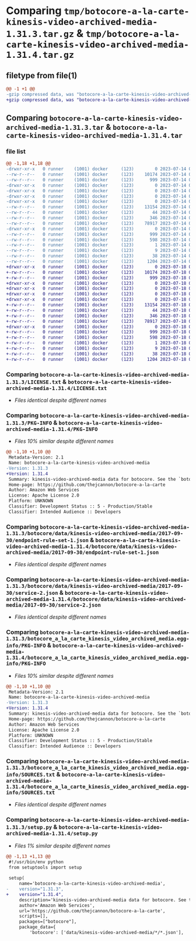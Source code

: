 # Comparing `tmp/botocore-a-la-carte-kinesis-video-archived-media-1.31.3.tar.gz` & `tmp/botocore-a-la-carte-kinesis-video-archived-media-1.31.4.tar.gz`

## filetype from file(1)

```diff
@@ -1 +1 @@
-gzip compressed data, was "botocore-a-la-carte-kinesis-video-archived-media-1.31.3.tar", last modified: Fri Jul 14 01:46:19 2023, max compression
+gzip compressed data, was "botocore-a-la-carte-kinesis-video-archived-media-1.31.4.tar", last modified: Tue Jul 18 01:55:18 2023, max compression
```

## Comparing `botocore-a-la-carte-kinesis-video-archived-media-1.31.3.tar` & `botocore-a-la-carte-kinesis-video-archived-media-1.31.4.tar`

### file list

```diff
@@ -1,18 +1,18 @@
-drwxr-xr-x   0 runner    (1001) docker     (123)        0 2023-07-14 01:46:19.358755 botocore-a-la-carte-kinesis-video-archived-media-1.31.3/
--rw-r--r--   0 runner    (1001) docker     (123)    10174 2023-07-14 01:46:19.000000 botocore-a-la-carte-kinesis-video-archived-media-1.31.3/LICENSE.txt
--rw-r--r--   0 runner    (1001) docker     (123)      999 2023-07-14 01:46:19.358755 botocore-a-la-carte-kinesis-video-archived-media-1.31.3/PKG-INFO
-drwxr-xr-x   0 runner    (1001) docker     (123)        0 2023-07-14 01:46:19.354755 botocore-a-la-carte-kinesis-video-archived-media-1.31.3/botocore/
-drwxr-xr-x   0 runner    (1001) docker     (123)        0 2023-07-14 01:46:19.354755 botocore-a-la-carte-kinesis-video-archived-media-1.31.3/botocore/data/
-drwxr-xr-x   0 runner    (1001) docker     (123)        0 2023-07-14 01:46:19.354755 botocore-a-la-carte-kinesis-video-archived-media-1.31.3/botocore/data/kinesis-video-archived-media/
-drwxr-xr-x   0 runner    (1001) docker     (123)        0 2023-07-14 01:46:19.354755 botocore-a-la-carte-kinesis-video-archived-media-1.31.3/botocore/data/kinesis-video-archived-media/2017-09-30/
--rw-r--r--   0 runner    (1001) docker     (123)    13154 2023-07-14 01:45:45.000000 botocore-a-la-carte-kinesis-video-archived-media-1.31.3/botocore/data/kinesis-video-archived-media/2017-09-30/endpoint-rule-set-1.json
--rw-r--r--   0 runner    (1001) docker     (123)       44 2023-07-14 01:45:45.000000 botocore-a-la-carte-kinesis-video-archived-media-1.31.3/botocore/data/kinesis-video-archived-media/2017-09-30/examples-1.json
--rw-r--r--   0 runner    (1001) docker     (123)      346 2023-07-14 01:45:45.000000 botocore-a-la-carte-kinesis-video-archived-media-1.31.3/botocore/data/kinesis-video-archived-media/2017-09-30/paginators-1.json
--rw-r--r--   0 runner    (1001) docker     (123)    78917 2023-07-14 01:45:45.000000 botocore-a-la-carte-kinesis-video-archived-media-1.31.3/botocore/data/kinesis-video-archived-media/2017-09-30/service-2.json
-drwxr-xr-x   0 runner    (1001) docker     (123)        0 2023-07-14 01:46:19.358755 botocore-a-la-carte-kinesis-video-archived-media-1.31.3/botocore_a_la_carte_kinesis_video_archived_media.egg-info/
--rw-r--r--   0 runner    (1001) docker     (123)      999 2023-07-14 01:46:19.000000 botocore-a-la-carte-kinesis-video-archived-media-1.31.3/botocore_a_la_carte_kinesis_video_archived_media.egg-info/PKG-INFO
--rw-r--r--   0 runner    (1001) docker     (123)      598 2023-07-14 01:46:19.000000 botocore-a-la-carte-kinesis-video-archived-media-1.31.3/botocore_a_la_carte_kinesis_video_archived_media.egg-info/SOURCES.txt
--rw-r--r--   0 runner    (1001) docker     (123)        1 2023-07-14 01:46:19.000000 botocore-a-la-carte-kinesis-video-archived-media-1.31.3/botocore_a_la_carte_kinesis_video_archived_media.egg-info/dependency_links.txt
--rw-r--r--   0 runner    (1001) docker     (123)        9 2023-07-14 01:46:19.000000 botocore-a-la-carte-kinesis-video-archived-media-1.31.3/botocore_a_la_carte_kinesis_video_archived_media.egg-info/top_level.txt
--rw-r--r--   0 runner    (1001) docker     (123)       38 2023-07-14 01:46:19.358755 botocore-a-la-carte-kinesis-video-archived-media-1.31.3/setup.cfg
--rw-r--r--   0 runner    (1001) docker     (123)     1204 2023-07-14 01:46:19.000000 botocore-a-la-carte-kinesis-video-archived-media-1.31.3/setup.py
+drwxr-xr-x   0 runner    (1001) docker     (123)        0 2023-07-18 01:55:18.204258 botocore-a-la-carte-kinesis-video-archived-media-1.31.4/
+-rw-r--r--   0 runner    (1001) docker     (123)    10174 2023-07-18 01:55:18.000000 botocore-a-la-carte-kinesis-video-archived-media-1.31.4/LICENSE.txt
+-rw-r--r--   0 runner    (1001) docker     (123)      999 2023-07-18 01:55:18.204258 botocore-a-la-carte-kinesis-video-archived-media-1.31.4/PKG-INFO
+drwxr-xr-x   0 runner    (1001) docker     (123)        0 2023-07-18 01:55:18.204258 botocore-a-la-carte-kinesis-video-archived-media-1.31.4/botocore/
+drwxr-xr-x   0 runner    (1001) docker     (123)        0 2023-07-18 01:55:18.204258 botocore-a-la-carte-kinesis-video-archived-media-1.31.4/botocore/data/
+drwxr-xr-x   0 runner    (1001) docker     (123)        0 2023-07-18 01:55:18.204258 botocore-a-la-carte-kinesis-video-archived-media-1.31.4/botocore/data/kinesis-video-archived-media/
+drwxr-xr-x   0 runner    (1001) docker     (123)        0 2023-07-18 01:55:18.204258 botocore-a-la-carte-kinesis-video-archived-media-1.31.4/botocore/data/kinesis-video-archived-media/2017-09-30/
+-rw-r--r--   0 runner    (1001) docker     (123)    13154 2023-07-18 01:54:50.000000 botocore-a-la-carte-kinesis-video-archived-media-1.31.4/botocore/data/kinesis-video-archived-media/2017-09-30/endpoint-rule-set-1.json
+-rw-r--r--   0 runner    (1001) docker     (123)       44 2023-07-18 01:54:50.000000 botocore-a-la-carte-kinesis-video-archived-media-1.31.4/botocore/data/kinesis-video-archived-media/2017-09-30/examples-1.json
+-rw-r--r--   0 runner    (1001) docker     (123)      346 2023-07-18 01:54:50.000000 botocore-a-la-carte-kinesis-video-archived-media-1.31.4/botocore/data/kinesis-video-archived-media/2017-09-30/paginators-1.json
+-rw-r--r--   0 runner    (1001) docker     (123)    78917 2023-07-18 01:54:50.000000 botocore-a-la-carte-kinesis-video-archived-media-1.31.4/botocore/data/kinesis-video-archived-media/2017-09-30/service-2.json
+drwxr-xr-x   0 runner    (1001) docker     (123)        0 2023-07-18 01:55:18.204258 botocore-a-la-carte-kinesis-video-archived-media-1.31.4/botocore_a_la_carte_kinesis_video_archived_media.egg-info/
+-rw-r--r--   0 runner    (1001) docker     (123)      999 2023-07-18 01:55:18.000000 botocore-a-la-carte-kinesis-video-archived-media-1.31.4/botocore_a_la_carte_kinesis_video_archived_media.egg-info/PKG-INFO
+-rw-r--r--   0 runner    (1001) docker     (123)      598 2023-07-18 01:55:18.000000 botocore-a-la-carte-kinesis-video-archived-media-1.31.4/botocore_a_la_carte_kinesis_video_archived_media.egg-info/SOURCES.txt
+-rw-r--r--   0 runner    (1001) docker     (123)        1 2023-07-18 01:55:18.000000 botocore-a-la-carte-kinesis-video-archived-media-1.31.4/botocore_a_la_carte_kinesis_video_archived_media.egg-info/dependency_links.txt
+-rw-r--r--   0 runner    (1001) docker     (123)        9 2023-07-18 01:55:18.000000 botocore-a-la-carte-kinesis-video-archived-media-1.31.4/botocore_a_la_carte_kinesis_video_archived_media.egg-info/top_level.txt
+-rw-r--r--   0 runner    (1001) docker     (123)       38 2023-07-18 01:55:18.204258 botocore-a-la-carte-kinesis-video-archived-media-1.31.4/setup.cfg
+-rw-r--r--   0 runner    (1001) docker     (123)     1204 2023-07-18 01:55:18.000000 botocore-a-la-carte-kinesis-video-archived-media-1.31.4/setup.py
```

### Comparing `botocore-a-la-carte-kinesis-video-archived-media-1.31.3/LICENSE.txt` & `botocore-a-la-carte-kinesis-video-archived-media-1.31.4/LICENSE.txt`

 * *Files identical despite different names*

### Comparing `botocore-a-la-carte-kinesis-video-archived-media-1.31.3/PKG-INFO` & `botocore-a-la-carte-kinesis-video-archived-media-1.31.4/PKG-INFO`

 * *Files 10% similar despite different names*

```diff
@@ -1,10 +1,10 @@
 Metadata-Version: 2.1
 Name: botocore-a-la-carte-kinesis-video-archived-media
-Version: 1.31.3
+Version: 1.31.4
 Summary: kinesis-video-archived-media data for botocore. See the `botocore-a-la-carte` package for more info.
 Home-page: https://github.com/thejcannon/botocore-a-la-carte
 Author: Amazon Web Services
 License: Apache License 2.0
 Platform: UNKNOWN
 Classifier: Development Status :: 5 - Production/Stable
 Classifier: Intended Audience :: Developers
```

### Comparing `botocore-a-la-carte-kinesis-video-archived-media-1.31.3/botocore/data/kinesis-video-archived-media/2017-09-30/endpoint-rule-set-1.json` & `botocore-a-la-carte-kinesis-video-archived-media-1.31.4/botocore/data/kinesis-video-archived-media/2017-09-30/endpoint-rule-set-1.json`

 * *Files identical despite different names*

### Comparing `botocore-a-la-carte-kinesis-video-archived-media-1.31.3/botocore/data/kinesis-video-archived-media/2017-09-30/service-2.json` & `botocore-a-la-carte-kinesis-video-archived-media-1.31.4/botocore/data/kinesis-video-archived-media/2017-09-30/service-2.json`

 * *Files identical despite different names*

### Comparing `botocore-a-la-carte-kinesis-video-archived-media-1.31.3/botocore_a_la_carte_kinesis_video_archived_media.egg-info/PKG-INFO` & `botocore-a-la-carte-kinesis-video-archived-media-1.31.4/botocore_a_la_carte_kinesis_video_archived_media.egg-info/PKG-INFO`

 * *Files 10% similar despite different names*

```diff
@@ -1,10 +1,10 @@
 Metadata-Version: 2.1
 Name: botocore-a-la-carte-kinesis-video-archived-media
-Version: 1.31.3
+Version: 1.31.4
 Summary: kinesis-video-archived-media data for botocore. See the `botocore-a-la-carte` package for more info.
 Home-page: https://github.com/thejcannon/botocore-a-la-carte
 Author: Amazon Web Services
 License: Apache License 2.0
 Platform: UNKNOWN
 Classifier: Development Status :: 5 - Production/Stable
 Classifier: Intended Audience :: Developers
```

### Comparing `botocore-a-la-carte-kinesis-video-archived-media-1.31.3/botocore_a_la_carte_kinesis_video_archived_media.egg-info/SOURCES.txt` & `botocore-a-la-carte-kinesis-video-archived-media-1.31.4/botocore_a_la_carte_kinesis_video_archived_media.egg-info/SOURCES.txt`

 * *Files identical despite different names*

### Comparing `botocore-a-la-carte-kinesis-video-archived-media-1.31.3/setup.py` & `botocore-a-la-carte-kinesis-video-archived-media-1.31.4/setup.py`

 * *Files 1% similar despite different names*

```diff
@@ -1,13 +1,13 @@
 #!/usr/bin/env python
 from setuptools import setup
 
 setup(
     name='botocore-a-la-carte-kinesis-video-archived-media',
-    version="1.31.3",
+    version="1.31.4",
     description='kinesis-video-archived-media data for botocore. See the `botocore-a-la-carte` package for more info.',
     author='Amazon Web Services',
     url='https://github.com/thejcannon/botocore-a-la-carte',
     scripts=[],
     packages=["botocore"],
     package_data={
         'botocore': ['data/kinesis-video-archived-media/*/*.json'],
```

